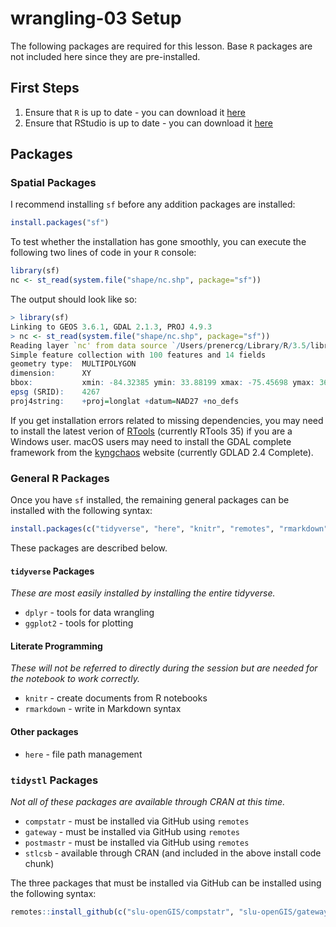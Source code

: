 # wrangling-03 Setup
The following packages are required for this lesson. Base `R` packages are not included here since they are pre-installed.

## First Steps

1. Ensure that `R` is up to date - you can download it [here](https://cloud.r-project.org)
2. Ensure that RStudio is up to date - you can download it [here](https://www.rstudio.com/products/rstudio/download/#download)

## Packages
### Spatial Packages
I recommend installing `sf` before any addition packages are installed:

```r
install.packages("sf")
```

To test whether the installation has gone smoothly, you can execute the following two lines of code in your `R` console:

```r
library(sf)
nc <- st_read(system.file("shape/nc.shp", package="sf"))
```

The output should look like so:

```r
> library(sf)
Linking to GEOS 3.6.1, GDAL 2.1.3, PROJ 4.9.3
> nc <- st_read(system.file("shape/nc.shp", package="sf"))
Reading layer `nc' from data source `/Users/prenercg/Library/R/3.5/library/sf/shape/nc.shp' using driver `ESRI Shapefile'
Simple feature collection with 100 features and 14 fields
geometry type:  MULTIPOLYGON
dimension:      XY
bbox:           xmin: -84.32385 ymin: 33.88199 xmax: -75.45698 ymax: 36.58965
epsg (SRID):    4267
proj4string:    +proj=longlat +datum=NAD27 +no_defs
```

If you get installation errors related to missing dependencies, you may need to install the latest verion of [RTools](https://cran.r-project.org/bin/windows/Rtools/) (currently RTools 35) if you are a Windows user. macOS users may need to install the GDAL complete framework from the [kyngchaos](http://www.kyngchaos.com/software/frameworks/) website (currently GDLAD 2.4 Complete).

### General R Packages
Once you have `sf` installed, the remaining general packages can be installed with the following syntax:

```r
install.packages(c("tidyverse", "here", "knitr", "remotes", "rmarkdown", "stlcsb", "usethis"))
```

These packages are described below.

#### `tidyverse` Packages
*These are most easily installed by installing the entire tidyverse.*

* `dplyr` - tools for data wrangling
* `ggplot2` - tools for plotting

#### Literate Programming
*These will not be referred to directly during the session but are needed for the notebook to work correctly.*

* `knitr` - create documents from R notebooks
* `rmarkdown` - write in Markdown syntax

#### Other packages

* `here` - file path management

### `tidystl` Packages
*Not all of these packages are available through CRAN at this time.*

* `compstatr` - must be installed via GitHub using `remotes`
* `gateway` - must be installed via GitHub using `remotes`
* `postmastr` - must be installed via GitHub using `remotes`
* `stlcsb` - available through CRAN (and included in the above install code chunk)

The three packages that must be installed via GitHub can be installed using the following syntax:

```r
remotes::install_github(c("slu-openGIS/compstatr", "slu-openGIS/gateway", "slu-openGIS/postmastr"))
```
